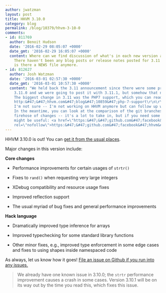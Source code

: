 ```yaml
---
author: jwatzman
layout: post
title: HHVM 3.10.0
category: blog
permalink: /blog/10379/hhvm-3-10-0
comments:
- id: 811769
  author: Benoit Hudson
  date: '2016-02-29 08:05:07 +0000'
  date_gmt: '2016-02-29 16:05:07 +0000'
  content: Where can we find discussion of what's in each new version after 3.10?
    There haven't been any blog posts or release notes posted for 3.11 or 3.12, nor
    is there a NEWS file anymore.
- id: 812627
  author: Josh Watzman
  date: '2016-03-01 02:57:30 +0000'
  date_gmt: '2016-03-01 10:57:30 +0000'
  content: "We held back the 3.11 announcement since there were some problems with
    3.11.0 and we were going to post it with 3.11.1, but somehow that never happened.
    The biggest change in 3.11 was the PHP7 support, which you can read about here:
    http:&#47;&#47;hhvm.com&#47;blog&#47;10859&#47;php-7-support\r\n\r\nAs for 3.12,
    I'm not sure -- I'm not working on HHVM anymore but can follow up with the team.
    In the meantime, you can look at the comparison of the git branches for the full
    firehose of changes -- it's a lot to take in, but if you need some list of changes,
    might be useful: <a href=\"https:&#47;&#47;github.com&#47;facebook&#47;hhvm&#47;compare&#47;HHVM-3.11...HHVM-3.12\"
    rel=\"nofollow\">https:&#47;&#47;github.com&#47;facebook&#47;hhvm&#47;compare&#47;HHVM-3.11...HHVM-3.12</a>"
---
```


HHVM 3.10.0 is out! You can [get it from the usual places](https://github.com/facebook/hhvm/wiki/Prebuilt-Packages-for-HHVM).

<!--truncate-->

Major changes in this version include:

**Core changes**

  * Performance improvements for certain usages of `strtr()`


  * Fixes to `rand()` when requesting very large integers


  * XDebug compatibility and resource usage fixes


  * Improved reflection support


  * The usual myriad of bug fixes and general performance improvements


**Hack language**

  * Dramatically improved type inference for arrays


  * Improved typechecking for some standard library functions


  * Other minor fixes, e.g., improved type enforcement in some edge cases and fixes to using shapes inside namespaced code


As always, let us know how it goes! [File an issue on Github if you run into any issues.](https://github.com/facebook/hhvm/issues)

> We already have one known issue in 3.10.0; the `strtr` performance improvement causes a crash in some cases. Version 3.10.1 will be on its way out by the time you read this, which fixes this issue.
